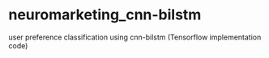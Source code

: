 # neuromarketing_cnn-bilstm
user preference classification using cnn-bilstm (Tensorflow implementation code)
